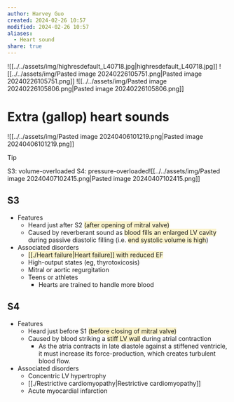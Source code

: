 ```yaml
---
author: Harvey Guo
created: 2024-02-26 10:57
modified: 2024-02-26 10:57
aliases:
  - Heart sound
share: true
---
```

![[../../assets/img/highresdefault_L40718.jpg|highresdefault_L40718.jpg]]
![[../../assets/img/Pasted image 20240226105751.png|Pasted image 20240226105751.png]]
![[../../assets/img/Pasted image 20240226105806.png|Pasted image 20240226105806.png]]
# Extra (gallop) heart sounds
![[../../assets/img/Pasted image 20240406101219.png|Pasted image 20240406101219.png]]
>[!tip] 
>S3: volume-overloaded
>S4: pressure-overloaded![[../../assets/img/Pasted image 20240407102415.png|Pasted image 20240407102415.png]]
## S3
- Features
	- Heard just after S2 <span style="background:rgba(240, 200, 0, 0.2)">(after opening of mitral valve)</span>
	- Caused by reverberant sound as <span style="background:rgba(240, 200, 0, 0.2)">blood fills an enlarged LV cavity</span> during passive diastolic filling (i.e. <span style="background:rgba(240, 200, 0, 0.2)">end systolic volume is high</span>)
- Associated disorders
	- <span style="background:rgba(240, 200, 0, 0.2)">[[./Heart failure|Heart failure]] with reduced EF</span>
	- High-output states (eg, thyrotoxicosis)
	- Mitral or aortic regurgitation
	- Teens or athletes
		- Hearts are trained to handle more blood
## S4
- Features
	- Heard just before S1 <span style="background:rgba(240, 200, 0, 0.2)">(before closing of mitral valve)</span>
	- Caused by blood striking a <span style="background:rgba(240, 200, 0, 0.2)">stiff LV wall</span> during atrial contraction
		- As the atria contracts in late diastole against a stiffened ventricle, it must increase its force-production, which creates turbulent blood flow.
- Associated disorders
	- Concentric LV hypertrophy
	- [[./Restrictive cardiomyopathy|Restrictive cardiomyopathy]]
	- Acute myocardial infarction